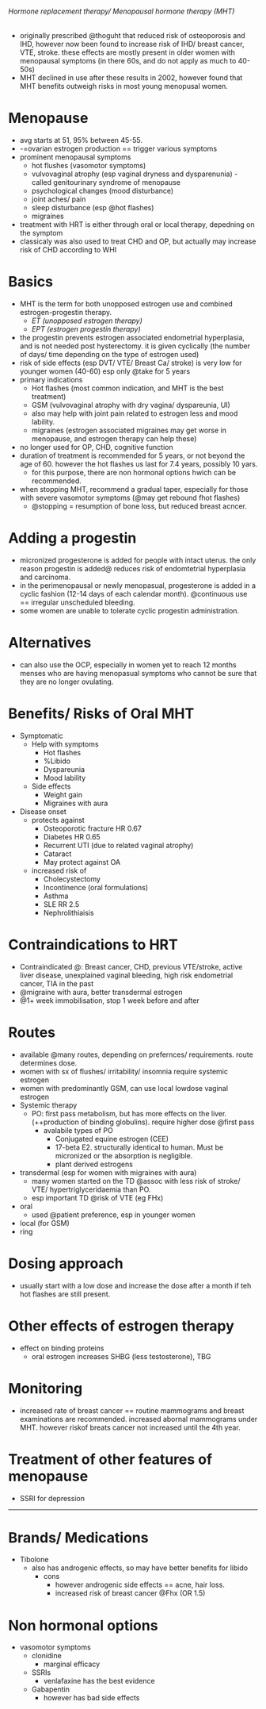 ###### Hormone replacement therapy/ Menopausal hormone therapy (MHT)
- originally prescribed @thoguht that reduced risk of osteoporosis and IHD, however now been found to increase risk of IHD/ breast cancer, VTE, stroke. these effects are mostly present in older women with menopausal symptoms (in there 60s, and do not apply as much to 40-50s)
- MHT declined in use after these results in 2002, however found that MHT benefits outweigh risks in most young menopusal women. 

# Menopause
- avg starts at 51, 95% between 45-55. 
- -=ovarian estrogen production == trigger various symptoms
- prominent menopausal symptoms
    + hot flushes (vasomotor symptoms)
    + vulvovaginal atrophy (esp vaginal dryness and dysparenunia) - called genitourinary syndrome of menopause
    + psychological changes (mood disturbance)
    + joint aches/ pain
    + sleep disturbance (esp @hot flashes)
    + migraines
- treatment with HRT is either through oral or local therapy, depedning on the symptom
- classicaly was also used to treat CHD and OP, but actually may increase risk of CHD according to WHI

# Basics
- MHT is the term for both unopposed estrogen use and combined estrogen-progestin therapy. 
    + *ET (unopposed estrogen therapy)*
    + *EPT (estrogen progestin therapy)*
- the progestin prevents estrogen associated endometrial hyperplasia, and is not needed post hysterectomy. it is given cyclically (the number of days/ time depending on the type of estrogen used)
- risk of side effects (esp DVT/ VTE/ Breast Ca/ stroke) is very low for younger women (40-60) esp only @take for 5 years
- primary indications
    + Hot flashes (most common indication, and MHT is the best treatment)
    + GSM (vulvovaginal atrophy with dry vagina/ dyspareunia, UI)
    + also may help with joint pain related to estrogen less and mood lability.
    + migraines (estrogen associated migraines may get worse in menopause, and estrogen therapy can help these)
- no longer used for OP, CHD, cognitive function 
- duration of treatment is recommended for 5 years, or not beyond the age of 60. however the hot flashes us last for 7.4 years, possibly 10 yars.
    + for this purpose, there are non hormonal options hwich can be recommended.
- when stopping MHT, recommend a gradual taper, especially for those with severe vasomotor symptoms (@may get rebound fhot flashes)
    + @stopping = resumption of bone loss, but reduced breast acncer. 


# Adding a progestin
- micronized progesterone is added for people with intact uterus. the only reason progestin is added@ reduces risk of endomtetrial hyperplasia and carcinoma. 
- in the perimenopausal or newly menopasual, progesterone is added in a cyclic fashion (12-14 days of each calendar month). @continuous use == irregular unscheduled bleeding. 
- some women are unable to tolerate cyclic progestin administration. 

# Alternatives
- can also use the OCP, especially in women yet to reach 12 months menses who are having menopasual symptoms who cannot be sure that they are no longer ovulating. 

# Benefits/ Risks of Oral MHT
- Symptomatic
    + Help with symptoms
        * Hot flashes
        * %Libido
        * Dyspareunia
        * Mood lability
    + Side effects
        * Weight gain
        * Migraines with aura
- Disease onset
    + protects against
        * Osteoporotic fracture HR 0.67
        * Diabetes HR 0.65
        * Recurrent UTI (due to related vaginal atrophy)
        * Cataract
        * May protect against OA
    + increased risk of
        * Cholecystectomy
        * Incontinence (oral formulations)
        * Asthma
        * SLE RR 2.5
        * Nephrolithiaisis

# Contraindications to HRT
- Contraindicated @: Breast cancer, CHD, previous VTE/stroke, active liver disease, unexplained vaginal bleeding, high risk endometrial cancer, TIA in the past
- @migraine with aura, better transdermal estrogen
- @1+ week immobilisation, stop 1 week before and after


# Routes
- available @many routes, depending on prefernces/ requirements. route determines dose. 
- women with sx of flushes/ irritability/ insomnia require systemic estrogen
- women with predominantly GSM, can use local lowdose vaginal estrogen
- Systemic therapy
    + PO: first pass metabolism, but has more effects on the liver. (++production of binding globulins). require higher dose @first pass
        * avalabile types of PO
            - Conjugated equine estrogen (CEE)
            - 17-beta E2. structurally identical to human. Must be micronized or the absorption is negligible.
            - plant derived estrogens
- transdermal (esp for women with migraines with aura)
    + many women started on the TD @assoc with less risk of stroke/ VTE/ hypertriglyceridaemia than PO. 
    + esp important TD @risk of VTE (eg FHx)
- oral
    + used @patient preference, esp in younger women
- local (for GSM)
- ring 

# Dosing approach
- usually start with a low dose and increase the dose after a month if teh hot flashes are still present. 

# Other effects of estrogen therapy
- effect on binding proteins
    + oral estrogen increases SHBG (less testosterone), TBG

# Monitoring
- increased rate of breast cancer == routine mammograms and breast examinations are recommended. increased abornal mammograms under MHT. however riskof breats cancer not increased until the 4th year. 

# Treatment of other features of menopause
- SSRI for depression




------------------------------
# Brands/ Medications
- Tibolone
    + also has androgenic effects, so may have better benefits for libido
        * cons
            - however androgenic side effects == acne, hair loss. 
            - increased risk of breast cancer @Fhx (OR 1.5)



# Non hormonal options
- vasomotor symptoms
    + clonidine 
        * marginal efficacy
    + SSRIs
        * venlafaxine has the best evidence
    + Gabapentin
        * however has bad side effects